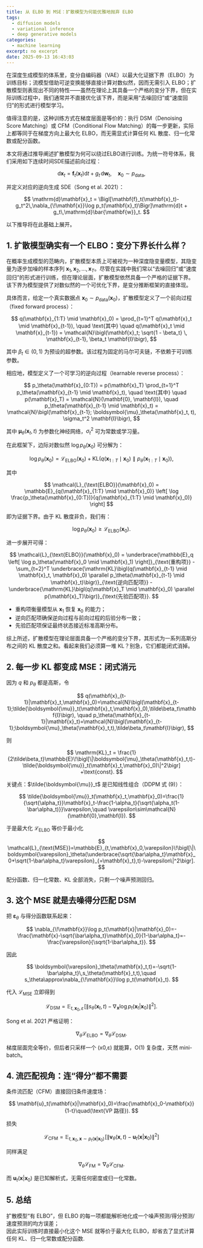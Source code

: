 ```yaml
---
title: 从 ELBO 到 MSE：扩散模型为何能优雅地抛弃 ELBO
tags:
  - diffusion models
  - variational inference
  - deep generative models
categories:
  - machine learning
excerpt: no excerpt
date: 2025-09-13 16:43:03
---
```

在深度生成模型的体系里，变分自编码器（VAE）以最大化证据下界（ELBO）为训练目标；流模型借助可逆变换能够直接计算对数似然，因而无需引入 ELBO；扩散模型则表现出不同的特性——虽然在理论上其具备一个严格的变分下界，但在实际训练过程中，我们通常并不直接优化该下界，而是采用“去噪回归”或“速度回归”的形式进行模型学习。

值得注意的是，这种训练方式在梯度层面是等价的：执行 DSM（Denoising Score Matching）或 CFM（Conditional Flow Matching）的每一步更新，实际上都等同于在梯度方向上最大化 ELBO，而无需显式计算任何 KL 散度、归一化常数或配分函数。

本文将通过推导阐述扩散模型为何可以绕过ELBO进行训练。为统一符号体系，我们采用如下连续时间SDE描述前向过程：

$$
\mathrm{d}\mathbf{x}_t = \mathbf{f}_t(\mathbf{x}_t)\mathrm{d}t + g_t\,\mathrm{d}\mathbf{w}_t,\quad \mathbf{x}_0\sim p_{\text{data}},
$$

并定义对应的逆向生成 SDE（Song et al. 2021）：

$$
\mathrm{d}\mathbf{x}_t = \Bigl[\mathbf{f}_t(\mathbf{x}_t)-g_t^2\,\nabla_{\!\mathbf{x}}\log p_t(\mathbf{x}_t)\Bigr]\mathrm{d}t + g_t\,\mathrm{d}\bar{\mathbf{w}}_t.
$$

以下推导将在此基础上展开。


## 1. 扩散模型确实有一个 ELBO：变分下界长什么样？

在概率生成模型的范畴内，扩散模型本质上可被视为一种深度隐变量模型，其隐变量为逐步加噪的样本序列 $\mathbf{x}_1, \mathbf{x}_2, \dots, \mathbf{x}_T$。尽管在实践中我们常以“去噪回归”或“速度回归”的形式进行训练，但在理论层面，扩散模型依然具备一个严格的证据下界。该下界为模型提供了对数似然的一个可优化下界，是变分推断框架的直接体现。

具体而言，给定一个真实数据点 $\mathbf{x}_0 \sim p_{\text{data}}(\mathbf{x}_0)$，扩散模型定义了一个前向过程（fixed forward process）：

$$
q(\mathbf{x}_{1:T} \mid \mathbf{x}_0) = \prod_{t=1}^T q(\mathbf{x}_t \mid \mathbf{x}_{t-1}),
\quad \text{其中} \quad
q(\mathbf{x}_t \mid \mathbf{x}_{t-1}) = \mathcal{N}\bigl(\mathbf{x}_t; \sqrt{1 - \beta_t} \, \mathbf{x}_{t-1}, \beta_t \mathbf{I}\bigr),
$$

其中 $\beta_t \in (0,1)$ 为预设的超参数。该过程为固定的马尔可夫链，不依赖于可训练参数。

相应地，模型定义了一个可学习的逆向过程（learnable reverse process）：

$$
p_\theta(\mathbf{x}_{0:T}) = p(\mathbf{x}_T) \prod_{t=1}^T p_\theta(\mathbf{x}_{t-1} \mid \mathbf{x}_t),
\quad \text{其中} \quad
p(\mathbf{x}_T) = \mathcal{N}(\mathbf{0}, \mathbf{I}),
\quad
p_\theta(\mathbf{x}_{t-1} \mid \mathbf{x}_t) = \mathcal{N}\bigl(\mathbf{x}_{t-1}; \boldsymbol{\mu}_\theta(\mathbf{x}_t, t), \sigma_t^2 \mathbf{I}\bigr),
$$

其中 $\boldsymbol{\mu}_\theta(\mathbf{x}_t, t)$ 为参数化神经网络，$\sigma_t^2$ 可为常数或学习量。

在此框架下，边际对数似然 $\log p_\theta(\mathbf{x}_0)$ 可分解为：

$$
\log p_\theta(\mathbf{x}_0) = \mathcal{L}_{\text{ELBO}}(\mathbf{x}_0) + \mathrm{KL}\bigl(q(\mathbf{x}_{1:T} \mid \mathbf{x}_0) \parallel p_\theta(\mathbf{x}_{1:T} \mid \mathbf{x}_0)\bigr),
$$

其中

$$
\mathcal{L}_{\text{ELBO}}(\mathbf{x}_0) = \mathbb{E}_{q(\mathbf{x}_{1:T} \mid \mathbf{x}_0)} \left[ \log \frac{p_\theta(\mathbf{x}_{0:T})}{q(\mathbf{x}_{1:T} \mid \mathbf{x}_0)} \right]
$$

即为证据下界。由于 KL 散度非负，我们有：

$$
\log p_\theta(\mathbf{x}_0) \geq \mathcal{L}_{\text{ELBO}}(\mathbf{x}_0).
$$

进一步展开可得：

$$
\mathcal{L}_{\text{ELBO}}(\mathbf{x}_0) = \underbrace{\mathbb{E}_q \left[ \log p_\theta(\mathbf{x}_0 \mid \mathbf{x}_1) \right]}_{\text{重构项}} - \sum_{t=2}^T \underbrace{\mathrm{KL}\bigl(q(\mathbf{x}_{t-1} \mid \mathbf{x}_t, \mathbf{x}_0) \parallel p_\theta(\mathbf{x}_{t-1} \mid \mathbf{x}_t)\bigr)}_{\text{逆向匹配项}} - \underbrace{\mathrm{KL}\bigl(q(\mathbf{x}_T \mid \mathbf{x}_0) \parallel p(\mathbf{x}_T)\bigr)}_{\text{先验匹配项}}.
$$

- 重构项衡量模型从 $\mathbf{x}_1$ 恢复 $\mathbf{x}_0$ 的能力；
- 逆向匹配项确保逆向过程与前向过程的后验分布一致；
- 先验匹配项保证最终状态接近标准高斯分布。

综上所述，扩散模型在理论层面具备一个严格的变分下界，其形式为一系列高斯分布之间的 KL 散度之和。看起来我们必须算一堆 KL？别急，它们都能闭式消掉。


## 2. 每一步 KL 都变成 MSE：闭式消元

因为 $q$ 和 $p_\theta$ 都是高斯，令

$$
q(\mathbf{x}_{t-1}|\mathbf{x}_t,\mathbf{x}_0)=\mathcal{N}\bigl(\mathbf{x}_{t-1};\tilde{\boldsymbol{\mu}}_t(\mathbf{x}_t,\mathbf{x}_0),\tilde\beta_t\mathbf{I}\bigr),
\quad
p_\theta(\mathbf{x}_{t-1}|\mathbf{x}_t)=\mathcal{N}\bigl(\mathbf{x}_{t-1};\boldsymbol{\mu}_\theta(\mathbf{x}_t,t),\tilde\beta_t\mathbf{I}\bigr),
$$

则

$$
\mathrm{KL}_t = \frac{1}{2\tilde\beta_t}\mathbb{E}\!\bigl[\|\boldsymbol{\mu}_\theta(\mathbf{x}_t,t)-\tilde{\boldsymbol{\mu}}_t(\mathbf{x}_t,\mathbf{x}_0)\|^2\bigr] +\text{const}.
$$

关键点：$\tilde{\boldsymbol{\mu}}_t$ 是已知线性组合（DDPM 式 (9)）：

$$
\tilde{\boldsymbol{\mu}}_t(\mathbf{x}_t,\mathbf{x}_0)=\frac{1}{\sqrt{\alpha_t}}\mathbf{x}_t-\frac{1-\alpha_t}{\sqrt{\alpha_t(1-\bar\alpha_t)}}\varepsilon,\quad \varepsilon\sim\mathcal{N}(\mathbf{0},\mathbf{I}).
$$

于是最大化 $\mathcal{L}_{\text{ELBO}}$ 等价于最小化

$$
\mathcal{L}_{\text{MSE}}=\mathbb{E}_{t,\mathbf{x}_0,\varepsilon}\!\bigl[\|\boldsymbol{\varepsilon}_\theta(\underbrace{\sqrt{\bar\alpha_t}\mathbf{x}_0+\sqrt{1-\bar\alpha_t}\varepsilon}_{=\mathbf{x}_t},t)-\varepsilon\|^2\bigr].
$$

配分函数、归一化常数、KL 全部消失，只剩一个噪声预测回归。


## 3. 这个 MSE 就是去噪得分匹配 DSM

把 $\boldsymbol{\varepsilon}_\theta$ 与得分函数联系起来：

$$
\nabla_{\!\mathbf{x}}\log p_t(\mathbf{x}|\mathbf{x}_0)=-\frac{\mathbf{x}-\sqrt{\bar\alpha_t}\mathbf{x}_0}{1-\bar\alpha_t}=-\frac{\varepsilon}{\sqrt{1-\bar\alpha_t}}.
$$

因此

$$
\boldsymbol{\varepsilon}_\theta(\mathbf{x}_t,t)=-\sqrt{1-\bar\alpha_t}\,s_\theta(\mathbf{x}_t,t),\quad s_\theta\approx\nabla_{\!\mathbf{x}}\log p_t(\mathbf{x}_t).
$$

代入 $\mathcal{L}_{\text{MSE}}$ 立即得到

$$
\mathcal{L}_{\text{DSM}}=\mathbb{E}_{t,\mathbf{x}_0,\varepsilon}\!\bigl[\|s_\theta(\mathbf{x}_t,t)-\nabla_{\!\mathbf{x}}\log p_t(\mathbf{x}_t|\mathbf{x}_0)\|^2\bigr].
$$

Song et al. 2021 严格证明：

$$
\nabla_\theta\mathcal{L}_{\text{ELBO}}=\nabla_\theta\mathcal{L}_{\text{DSM}}.
$$

梯度层面完全等价，但后者只采样一个 (x0,ε) 就能算，O(1) 复杂度，天然 mini-batch。


## 4. 流匹配视角：连“得分”都不需要

条件流匹配（CFM）直接回归条件速度场：

$$
\mathbf{u}_t(\mathbf{x}|\mathbf{x}_0)=\frac{\mathbf{x}_0-\mathbf{x}}{1-t}\quad(\text{VP 路径}).
$$

损失

$$
\mathcal{L}_{\text{CFM}}=\mathbb{E}_{t,\mathbf{x}_0,\mathbf{x}\sim p_t(\mathbf{x}|\mathbf{x}_0)}\!\bigl[\|\mathbf{v}_\theta(\mathbf{x},t)-\mathbf{u}_t(\mathbf{x}|\mathbf{x}_0)\|^2\bigr]
$$

同样满足

$$
\nabla_\theta\mathcal{L}_{\text{FM}}=\nabla_\theta\mathcal{L}_{\text{CFM}}.
$$

而 $\mathbf{u}_t(\mathbf{x}|\mathbf{x}_0)$ 是已知解析式，无需任何密度或归一化常数。



## 5. 总结

扩散模型“有 ELBO”，但 ELBO 的每一项都能解析地化成一个噪声预测/得分预测/速度预测的均方误差；  
因此实际训练时直接最小化这个 MSE 就等价于最大化 ELBO，却省去了显式计算任何 KL、归一化常数或配分函数.